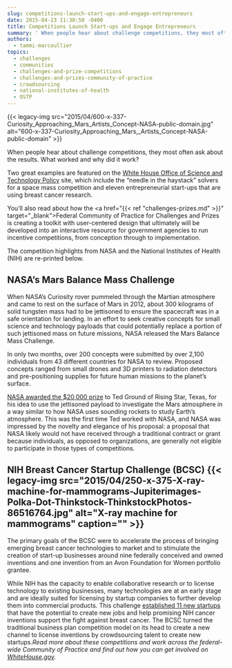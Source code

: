 ```yaml
---
slug: competitions-launch-start-ups-and-engage-entrepreneurs
date: 2015-04-23 11:30:50 -0400
title: Competitions Launch Start-ups and Engage Entrepreneurs
summary: ' When people hear about challenge competitions, they most often ask about the results. What worked and why did it work? Two great examples are featured on the White House Office of Science and Technology Policy site, which include the &#8220;needle in the haystack&#8221; solvers for a space mass competition and eleven'
authors:
  - tammi-marcoullier
topics:
  - challenges
  - communities
  - challenges-and-prize-competitions
  - challenges-and-prizes-community-of-practice
  - crowdsourcing
  - national-institutes-of-health
  - OSTP
---
```


{{< legacy-img src="2015/04/600-x-337-Curiosity\_Approaching\_Mars\_Artists\_Concept-NASA-public-domain.jpg" alt="600-x-337-Curiosity\_Approaching\_Mars,\_Artists\_Concept-NASA-public-domain" >}}

When people hear about challenge competitions, they most often ask about the results. What worked and why did it work?

Two great examples are featured on the <a title="white house blog prize competitions" href="https://www.whitehouse.gov/blog/2015/04/17/21st-century-public-servants-using-prizes-and-challenges-spur-innovation" target="_blank">White House Office of Science and Technology Policy</a> site, which include the &#8220;needle in the haystack&#8221; solvers for a space mass competition and eleven entrepreneurial start-ups that are using breast cancer research.

You&#8217;ll also read about how the <a href="{{< ref "challenges-prizes.md" >}}" target="_blank">Federal Community of Practice for Challenges and Prizes</a> is creating a toolkit with user-centered design that ultimately will be developed into an interactive resource for government agencies to run incentive competitions, from conception through to implementation.

The competition highlights from NASA and the National Institutes of Health (NIH)  are re-printed below.

## NASA’s Mars Balance Mass Challenge

When NASA’s Curiosity rover pummeled through the Martian atmosphere and came to rest on the surface of Mars in 2012, about 300 kilograms of solid tungsten mass had to be jettisoned to ensure the spacecraft was in a safe orientation for landing. In an effort to seek creative concepts for small science and technology payloads that could potentially replace a portion of such jettisoned mass on future missions, NASA released the Mars Balance Mass Challenge.

In only two months, over 200 concepts were submitted by over 2,100 individuals from 43 different countries for NASA to review. Proposed concepts ranged from small drones and 3D printers to radiation detectors and pre-positioning supplies for future human missions to the planet’s surface.

<a href="http://www.nasa.gov/content/nasa-announces-winning-ideas-for-mars-balance-mass-challenge/" target="_blank">NASA awarded the $20,000 prize</a> to Ted Ground of Rising Star, Texas, for his idea to use the jettisoned payload to investigate the Mars atmosphere in a way similar to how NASA uses sounding rockets to study Earth’s atmosphere. This was the first time Ted worked with NASA, and NASA was impressed by the novelty and elegance of his proposal: a proposal that NASA likely would not have received through a traditional contract or grant because individuals, as opposed to organizations, are generally not eligible to participate in those types of competitions.

## NIH Breast Cancer Startup Challenge (BCSC) {{< legacy-img src="2015/04/250-x-375-X-ray-machine-for-mammograms-Jupiterimages-Polka-Dot-Thinkstock-ThinkstockPhotos-86516764.jpg" alt="X-ray machine for mammograms" caption="" >}} 

The primary goals of the BCSC were to accelerate the process of bringing emerging breast cancer technologies to market and to stimulate the creation of start-up businesses around nine federally conceived and owned inventions and one invention from an Avon Foundation for Women portfolio grantee.

While NIH has the capacity to enable collaborative research or to license technology to existing businesses, many technologies are at an early stage and are ideally suited for licensing by startup companies to further develop them into commercial products. This challenge <a href="http://www.cancer.gov/newscenter/newsfromnci/2014/BCSCwinners%3c" target="_blank">established 11 new startups</a> that have the potential to create new jobs and help promising NIH cancer inventions support the fight against breast cancer. The BCSC turned the traditional business plan competition model on its head to create a new channel to license inventions by crowdsourcing talent to create new startups._Read more about these competitions and work across the federal-wide Community of Practice and find out how you can get involved on <a title="white house dot gov article" href="https://www.whitehouse.gov/blog/2015/04/17/21st-century-public-servants-using-prizes-and-challenges-spur-innovation" target="_blank">WhiteHouse.gov</a>._
